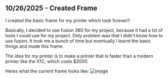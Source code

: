 <!--
  ===================    !!READ THIS NOTICE!!   ====================
  DO NOT edit this file manually. Your changes WILL BE OVERWRITTEN!
  This journal is auto generated and updated by Hack Club Blueprint.
  To edit this file, please edit your journal entries on Blueprint.
  ==================================================================
-->

## 10/26/2025 - Created Frame  

I created the basic frame for my printer which took forever!!

Basically, I decided to use fusion 360 for my project, because it had a lot of tools I could use for my project. Only problem was that I didn't know how to use fusion.
It took me a bunch of time but eventually I learnt the basic things and made this frame.

The idea for my printer is to make a printer that is faster than a modern printer like the X1C, which costs $2000.

Heres what the current frame looks like:
![image](https://blueprint.hackclub.com/user-attachments/blobs/proxy/eyJfcmFpbHMiOnsiZGF0YSI6NTc0MywicHVyIjoiYmxvYl9pZCJ9fQ==--003f371c31a93d73a8803b6af739d0842db02d15/image.png)
  

